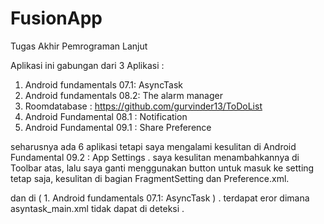 # FusionApp
Tugas Akhir Pemrograman Lanjut

Aplikasi ini gabungan dari 3 Aplikasi : 
1. Android fundamentals 07.1: AsyncTask
2. Android fundamentals 08.2: The alarm manager
3. Roomdatabase : https://github.com/gurvinder13/ToDoList
4. Android Fundamental 08.1 : Notification
5. Android Fundamental 09.1 : Share Preference

seharusnya ada 6 aplikasi tetapi saya mengalami kesulitan di Android Fundamental 09.2 : App Settings . saya kesulitan menambahkannya di Toolbar atas,
lalu saya ganti menggunakan button untuk masuk ke setting tetap saja, kesulitan di bagian FragmentSetting dan Preference.xml.

dan di ( 1. Android fundamentals 07.1: AsyncTask ) . terdapat eror dimana asyntask_main.xml tidak dapat di deteksi . 
